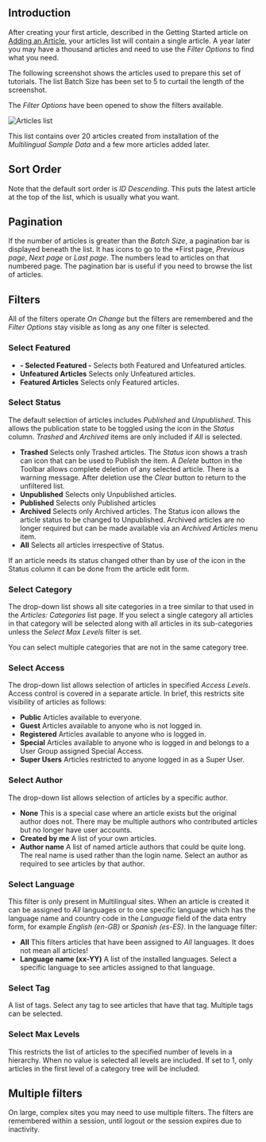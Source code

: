 <!-- Filename: J6.x:Articles:_Filter_Options / Display title: Articles: Filter Options -->

## Introduction

After creating your first article, described in the Getting Started article
on [Adding an Article](jdocmanual?article=user/getting-started/adding-an-article),
your articles list will contain a single article. A year later you may have a 
thousand articles and need to use the *Filter Options* to find what you need.

The following screenshot shows the articles used to prepare this set of 
tutorials. The list Batch Size has been set to 5 to curtail the length of
the screenshot.

The *Filter Options* have been opened to show the filters available.

![Articles list](../../../en/images/articles/articles-filter-options.png)

This list contains over 20 articles created from installation of the 
*Multilingual Sample Data* and a few more articles added later.

## Sort Order

Note that the default sort order is *ID Descending*. This puts the latest
article at the top of the list, which is usually what you want. 

## Pagination

If the number of articles is greater than the *Batch Size*, a pagination bar 
is displayed beneath the list. It has icons to go to the *First page, 
*Previous page*, *Next page* or *Last page*. The numbers lead to articles 
on that numbered page. The pagination bar is useful if you need to browse the 
list of articles.

## Filters

All of the filters operate *On Change* but the filters are remembered and
the *Filter Options* stay visible as long as any one filter is selected.

### Select Featured

- **- Selected Featured -** Selects both Featured and Unfeatured articles.
- **Unfeatured Articles** Selects only Unfeatured articles.
- **Featured Articles** Selects only Featured articles.

### Select Status

The default selection of articles includes *Published* and *Unpublished*.
This allows the publication state to be toggled using the icon in the *Status*
column. *Trashed* and *Archived* items are only included if *All* is selected.

- **Trashed** Selects only Trashed articles. The *Status* icon shows a trash 
  can icon that can be used to Publish the item. A *Delete* button in the
  Toolbar allows complete deletion of any selected article. There is a 
  warning message. After deletion use the *Clear* button to return to the
  unfiltered list.
- **Unpublished** Selects only Unpublished articles.
- **Published** Selects only Published articles
- **Archived** Selects only Archived articles. The Status icon allows the 
  article status to be changed to Unpublished. Archived articles are no longer
  required but can be made available via an *Archived Articles* menu item.
- **All** Selects all articles irrespective of Status.

If an article needs its status changed other than by use of the icon in the
Status column it can be done from the article edit form.

### Select Category

The drop-down list shows all site categories in a tree similar to that used
in the *Articles: Categories* list page. If you select a single category all
articles in that category will be selected along with all articles in its
sub-categories unless the *Select Max Levels* filter is set. 

You can select multiple categories that are not in the same category tree.

### Select Access

The drop-down list allows selection of articles in specified *Access Levels*.
Access control is covered in a separate article. In brief, this restricts
site visibility of articles as follows:

- **Public** Articles available to everyone.
- **Guest** Articles available to anyone who is not logged in.
- **Registered** Articles available to anyone who is logged in.
- **Special** Articles available to anyone who is logged in and belongs to
  a User Group assigned Special Access. 
- **Super Users** Articles restricted to anyone logged in as a Super User.

### Select Author

The drop-down list allows selection of articles by a specific author.

- **None** This is a special case where an article exists but the original
  author does not. There may be multiple authors who contributed articles but
  no longer have user accounts.
- **Created by me** A list of your own articles.
- **Author name** A list of named article authors that could be quite long.
  The real name is used rather than the login name. Select an author as 
  required to see articles by that author.

### Select Language

This filter is only present in Multilingual sites. When an article is created
it can be assigned to *All* languages or to one specific language which has
the language name and country code in the *Language* field of the data entry
form, for example *English (en-GB)* or *Spanish (es-ES)*. In the language filter:

- **All** This filters articles that have been assigned to *All* languages. It
  does not mean all articles!
- **Language name (xx-YY)** A list of the installed languages. Select a 
  specific language to see articles assigned to that language.

### Select Tag

A list of tags. Select any tag to see articles that have that tag. Multiple
tags can be selected.

### Select Max Levels

This restricts the list of articles to the specified number of levels in a
hierarchy. When no value is selected all levels are included. If set to 1,
only articles in the first level of a category tree will be included.

## Multiple filters

On large, complex sites you may need to use multiple filters. The filters are
remembered within a session, until logout or the session expires due to
inactivity. 
